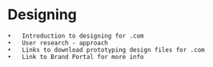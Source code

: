 # Designing
	•	Introduction to designing for .com
	•	User research - approach
	•	Links to download prototyping design files for .com
	•	Link to Brand Portal for more info
